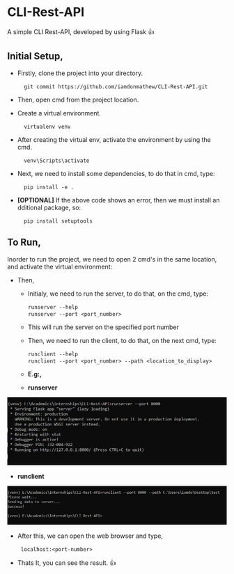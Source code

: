 # CLI-Rest-API
A simple CLI Rest-API, developed by using Flask :+1:

## Initial Setup,
- Firstly, clone the project into your directory.

        git commit https://github.com/iamdonmathew/CLI-Rest-API.git
        
- Then, open cmd from the project location.
- Create a virtual environment.

        virtualenv venv
        
- After creating the virtual env, activate the environment by using the cmd.

        venv\Scripts\activate
        
- Next, we need to install some dependencies, to do that in cmd, type:

        pip install -e .
        
- **[OPTIONAL]** If the above code shows an error, then we must install an dditional package, so:

        pip install setuptools
        


## To Run,
Inorder to run the project, we need to open 2 cmd's in the same location, and activate the virtual environment:

- Then,
  - Initialy, we need to run the server, to do that, on the cmd, type:
        
        runserver --help
        runserver --port <port_number>
        
  - This will run the server on the specified port number
  - Then, we need to run the client, to do that, on the next cmd, type:
  
        runclient --help
        runclient --port <port_number> --path <location_to_display>
       
  - **E.g:,**
   - **runserver**
        
![](images/runserver.PNG)
        
   - **runclient**
       
![](images/runclient.PNG)
  
- After this, we can open the web browser and type,
    
       localhost:<port-number>
       
- Thats It, you can see the result. :+1:
